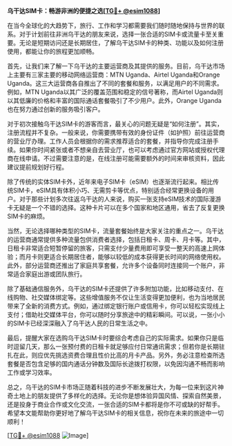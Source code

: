 **乌干达SIM卡：畅游非洲的便捷之选[[TG💪+ @esim1088](https://t.me/s/esim1088)]**

在当今全球化的大趋势下，旅行、工作和学习都需要我们随时随地保持与世界的联系。对于计划前往非洲乌干达的朋友来说，选择一张合适的SIM卡或流量卡至关重要。无论是短期访问还是长期居住，了解乌干达SIM卡的种类、功能以及如何注册使用，都能让你的旅程更加顺畅。

首先，让我们来了解一下乌干达的主要运营商及其提供的服务。目前，乌干达市场上主要有三家主要的移动网络运营商：MTN Uganda、Airtel Uganda和Orange Uganda。这三大运营商各自推出了不同的套餐和服务，以满足用户的不同需求。例如，MTN Uganda以其广泛的覆盖范围和稳定的信号著称，而Airtel Uganda则以其低廉的价格和丰富的国际通话套餐吸引了不少用户。此外，Orange Uganda也在努力通过创新的服务吸引客户。

对于初次接触乌干达SIM卡的游客而言，最关心的问题无疑是“如何注册”。其实，注册流程并不复杂。一般来说，你需要携带有效的身份证件（如护照）前往运营商的营业厅办理。工作人员会根据你的需求推荐适合的套餐，并指导你完成注册手续。如果你时间紧张或者不想亲自去营业厅，也可以考虑通过官方网站或授权代理商在线申请。不过需要注意的是，在线注册可能需要额外的时间来审核资料，因此建议提前规划好行程。

除了传统的实体SIM卡外，近年来电子SIM卡（eSIM）也逐渐流行起来。相比传统SIM卡，eSIM具有体积小巧、无需剪卡等优点，特别适合经常更换设备的用户。对于那些计划多次往返乌干达的人来说，购买一张支持eSIM技术的国际漫游卡无疑是一个不错的选择。这种卡片可以在多个国家和地区通用，省去了反复更换SIM卡的麻烦。

当然，无论选择哪种类型的SIM卡，流量套餐始终是大家关注的重点之一。乌干达的运营商通常提供多种流量包供消费者选择，包括日租卡、周卡、月卡等。其中，日租卡非常适合短暂停留的旅客，只需支付少量费用即可享受一整天的高速上网体验；而月卡则更适合长期居住者，能够以较低的成本获得更长时间的网络使用权。此外，部分运营商还推出了家庭共享套餐，允许多个设备同时连接同一个账户，非常适合家庭出游或团队旅行。

除了基础通信服务外，乌干达的SIM卡还提供了许多附加功能，比如移动支付、在线购物、社交媒体绑定等。这些增值服务不仅让生活变得更加便利，也为当地居民带来了全新的消费方式。例如，通过绑定银行账户或信用卡，你可以轻松实现线上支付；借助社交媒体平台，你可以随时分享旅途中的精彩瞬间。可以说，一张小小的SIM卡已经深深融入了乌干达人民的日常生活之中。

最后，提醒大家在选购乌干达SIM卡时要综合考虑自己的实际需求。如果你只是临时逗留几天，那么一张预付费的日租卡就足够应付日常通讯需求；但若你是长期驻扎在此，则应优先挑选资费合理且性价比高的月卡产品。另外，务必注意检查所选套餐是否包含足够的国内通话分钟数及国际长途拨打权限，以免因沟通不畅而影响工作或学习效率。

总之，乌干达的SIM卡市场正随着科技的进步不断发展壮大，为每一位来到这片神奇土地上的朋友提供了多样化的选择。无论你是想体验异国风情、探索自然美景，还是投身于商业合作或文化交流，一张合适的SIM卡都将是你不可或缺的好帮手。希望本文能帮助你更好地了解乌干达SIM卡的相关信息，祝你在未来的旅途中一切顺利！

[[TG💪+ @esim1088](https://t.me/s/esim1088) ![Image](https://i.postimg.cc/4NQfJmqS/Snipaste-2025-05-13-00-14-12.png)]